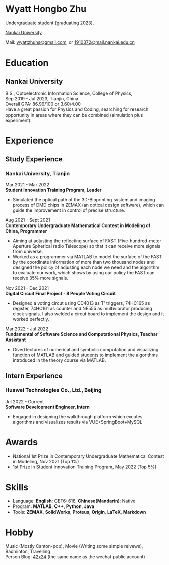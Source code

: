 # Wyatt Hongbo Zhu

Undergraduate student (graduating 2023),

[Nankai University](https://en.nankai.edu.cn/)  

Mail: wyattzhuhs@gmail.com, or 1910372@mail.nankai.edu.cn

# Education
## Nankai University
B.S., Optoelectronic Information Science, College of Physics,  
Sep 2019 - Jul 2023, Tianjin, China.  
Overall GPA: 86.99/100 or 3.60/4.00 \
Have a great passion for Physics and Coding, searching for research opportunity in areas where they can be combined (simulation plus experiment).

# Experience
## Study Experience
### Nankai University, Tianjin
Mar 2021 - Mar 2022 \
**Student Innovation Training Program, Leader**
- Simulated the optical path of the 3D-Bioprinting system and imaging process of DMD chips in ZEMAX (an optical design software), which can guide the improvement in 
control of precise structure.

Aug 2021 - Sept 2021 \
**Contemporary Undergraduate Mathematical Contest in Modeling of China, Programmer**
- Aiming at adjusting the reflecting surface of FAST (Five-hundred-meter Aperture Spherical radio Telescope) so that it can receive more signals from universe.
- Worked as a programmer via MATLAB to model the surface of the FAST by the coordinate information of more than two thousand nodes and designed the policy of adjusting each node we need and the algorithm to evaluate our work, which shows by using our policy the FAST can receive 35% more signals.

Nov 2021 - Dec 2021 \
**Digital Circuit Final Project - 8 People Voting Circuit**
- Designed a voting circut using CD4013 as T' triggers, 74HC165 as register, 74HC161 as counter and NE555 as multivibrator producing clock signals. I also welded a circut board to implement the design and it worked perfectly.

Mar 2022 - Jul 2022 \
**Fundamental of Software Science and Computational Physics, Teachar Assistant**
- Gived lectures of numerical and symbolic computation and visualizing function of MATLAB and guided students to implement the algorithms introduced in the theory course via MATLAB.

## Intern Experience
### Huawei Technologies Co., Ltd., Beijing
Jul 2022 - Current \
**Software Development Engineer, Intern**
- Engaged in designing the walkthrough platform which excutes algorithms and visualizes results via VUE+SpringBoot+MySQL

# Awards
- National 1st Prize in Contemporary Undergraduate Mathematical Contest in Modeling, Nov 2021 (Top 1%)
- 1st Prize in Student Innovation Training Program, May 2022 (Top 5%)

# Skills
- Language: **English**: CET6: 618, **Chinese(Mandarin)**: Native
- Program: **MATLAB**, **C++**, **Python**, **Java**
- Tools: **ZEMAX**, **SolidWorks**, **Proteus**, **Origin**, **LaTeX**, **Markdown**

# Hobby
Music (Mostly Canton-pop), Movie (Writing some simple reivews), Badminton, Travelling \
Person Blog: [42x24](https://42x24.fun) (the same name as the wechat public account)
